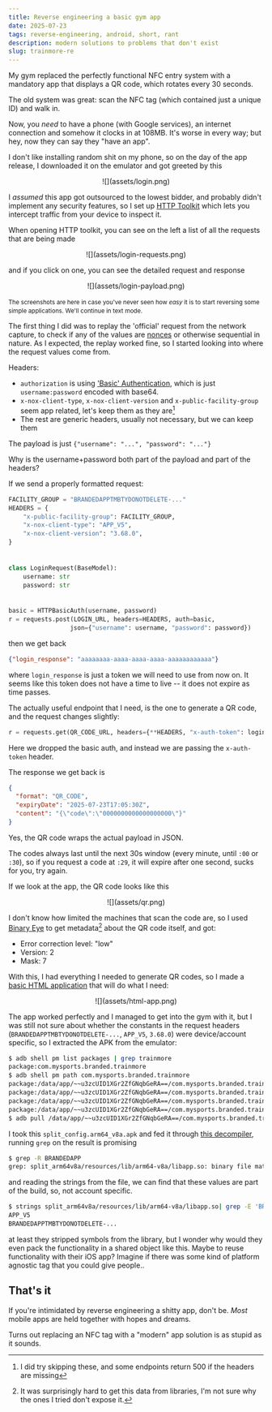 ```yaml
---
title: Reverse engineering a basic gym app
date: 2025-07-23
tags: reverse-engineering, android, short, rant
description: modern solutions to problems that don't exist
slug: trainmore-re
---
```


My gym replaced the perfectly functional NFC entry system with a mandatory app that displays a QR code, which rotates every 30 seconds.

The old system was great: scan the NFC tag (which contained just a unique ID) and walk in.

Now, you _need_ to have a phone (with Google services), an internet connection and somehow it clocks in at 108MB. It's worse in every way; but hey, now they can say they "have an app".

I don't like installing random shit on my phone, so on the day of the app release, I downloaded it on the emulator and got greeted by this

<center>
![](assets/login.png)
</center>

I _assumed_ this app got outsourced to the lowest bidder, and probably didn't implement any security features, so I set up [HTTP Toolkit](https://httptoolkit.com/) which lets you intercept traffic from your device to inspect it.

When opening HTTP toolkit, you can see on the left a list of all the requests that are being made
<center>
![](assets/login-requests.png)
</center>

and if you click on one, you can see the detailed request and response
<center>
![](assets/login-payload.png)
</center>

<small>The screenshots are here in case you've never seen how _easy_ it is to start reversing some simple applications. We'll continue in text mode.</small>

The first thing I did was to replay the 'official' request from the network capture, to check if any of the values are [nonces](https://en.wikipedia.org/wiki/Cryptographic_nonce) or otherwise sequential in nature. As I expected, the replay worked fine, so I started looking into where the request values come from.

Headers:
- `authorization` is using ['Basic' Authentication](https://datatracker.ietf.org/doc/html/rfc7617), which is just `username:password` encoded with base64.
- `x-nox-client-type`, `x-nox-client-version` and `x-public-facility-group` seem app related, let's keep them as they are[^headers]
- The rest are generic headers, usually not necessary, but we can keep them

[^headers]: I did try skipping these, and some endpoints return 500 if the headers are missing

The payload is just `{"username": "...", "password": "..."}`

Why is the username+password both part of the payload and part of the headers?

If we send a properly formatted request:

```python
FACILITY_GROUP = "BRANDEDAPPTMBTYDONOTDELETE-..."
HEADERS = {
    "x-public-facility-group": FACILITY_GROUP,
    "x-nox-client-type": "APP_V5",
    "x-nox-client-version": "3.68.0",
}


class LoginRequest(BaseModel):
    username: str
    password: str


basic = HTTPBasicAuth(username, password)
r = requests.post(LOGIN_URL, headers=HEADERS, auth=basic,
                 json={"username": username, "password": password})
```

then we get back
```json
{"login_response": "aaaaaaaa-aaaa-aaaa-aaaa-aaaaaaaaaaaa"}
```

where `login_response` is just a token we will need to use from now on. It seems like this token does not have a time to live -- it does not expire as time passes.

The actually useful endpoint that I need, is the one to generate a QR code, and the request changes slightly:
```python
r = requests.get(QR_CODE_URL, headers={**HEADERS, "x-auth-token": login_response})
```

Here we dropped the basic auth, and instead we are passing the `x-auth-token` header.

The response we get back is 
```json
{
  "format": "QR_CODE",
  "expiryDate": "2025-07-23T17:05:30Z",
  "content": "{\"code\":\"0000000000000000000\"}"
}
```

Yes, the QR code wraps the actual payload in JSON.

The codes always last until the next 30s window (every minute, until `:00` or `:30`), so if you request a code at `:29`, it will expire after one second, sucks for you, try again.

If we look at the app, the QR code looks like this

<center>
![](assets/qr.png)
</center>

I don't know how limited the machines that scan the code are, so I used [Binary Eye](https://github.com/markusfisch/BinaryEye) to get metadata[^qr] about the QR code itself, and got:
[^qr]: It was surprisingly hard to get this data from libraries, I'm not sure why the ones I tried don't expose it.

- Error correction level: "low"
- Version: 2
- Mask: 7


With this, I had everything I needed to generate QR codes, so I made a [basic HTML application](https://github.com/DavidVentura/trainmore/) that will do what I need:

<center>
![](assets/html-app.png)
</center>


The app worked perfectly and I managed to get into the gym with it, but I was still not sure about whether the constants in the request headers (`BRANDEDAPPTMBTYDONOTDELETE-...`, `APP_V5`, `3.68.0`) were device/account specific, so I extracted the APK from the emulator:

```bash
$ adb shell pm list packages | grep trainmore
package:com.mysports.branded.trainmore
$ adb shell pm path com.mysports.branded.trainmore
package:/data/app/~~u3zcUID1XGr2ZfGNqbGeRA==/com.mysports.branded.trainmore-XcIwZriiEGt-2yOWBdTZjg==/base.apk
package:/data/app/~~u3zcUID1XGr2ZfGNqbGeRA==/com.mysports.branded.trainmore-XcIwZriiEGt-2yOWBdTZjg==/split_config.arm64_v8a.apk
package:/data/app/~~u3zcUID1XGr2ZfGNqbGeRA==/com.mysports.branded.trainmore-XcIwZriiEGt-2yOWBdTZjg==/split_config.en.apk
package:/data/app/~~u3zcUID1XGr2ZfGNqbGeRA==/com.mysports.branded.trainmore-XcIwZriiEGt-2yOWBdTZjg==/split_config.xxhdpi.apk
$ adb pull /data/app/~~u3zcUID1XGr2ZfGNqbGeRA==/com.mysports.branded.trainmore-XcIwZriiEGt-2yOWBdTZjg==/split_config.arm64_v8a.apk
```

I took this `split_config.arm64_v8a.apk` and fed it through [this decompiler](http://www.javadecompilers.com/apk), running `grep` on the result is promising

```bash
$ grep -R BRANDEDAPP
grep: split_arm64v8a/resources/lib/arm64-v8a/libapp.so: binary file matches
```

and reading the strings from the file, we can find that these values are part of the build, so, not account specific.
```bash
$ strings split_arm64v8a/resources/lib/arm64-v8a/libapp.so| grep -E 'BRANDEDAPPTMB|APP_V5'
APP_V5
BRANDEDAPPTMBTYDONOTDELETE-...
```

at least they stripped symbols from the library, but I wonder why would they even pack the functionality in a shared object like this. Maybe to reuse functionality with their iOS app? Imagine if there was some kind of platform agnostic tag that you could give people..

## That's it

If you're intimidated by reverse engineering a shitty app, don't be. _Most_ mobile apps are held together with hopes and dreams.

Turns out replacing an NFC tag with a "modern" app solution is as stupid as it sounds.
